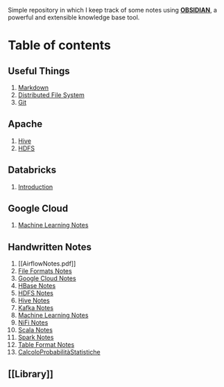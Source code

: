 Simple repository in which I keep track of some notes using [**OBSIDIAN**](https://obsidian.md/), a powerful and extensible knowledge base tool.

# Table of contents
## Useful Things
1. [Markdown](Markdown.md)
2. [Distributed File System](DistributedFileSystem.md)
3. [Git](Git.md)
## Apache
1. [Hive](Hive.md)
2. [HDFS](HDFS.md)
## Databricks
1. [Introduction](Introduction.md)
## Google Cloud
1. [Machine Learning Notes](MachineLearning.md)
## Handwritten Notes
1. [[AirflowNotes.pdf]]
2. [File Formats Notes](FileFormatsNotes.pdf)
3. [Google Cloud Notes](GCPNotes.pdf)
4. [HBase Notes](HBaseNotes.pdf)
5. [HDFS Notes](HDFSNotes.pdf)
6. [Hive Notes](HiveNotes.pdf)
7. [Kafka Notes](KafkaNotes.pdf)
8. [Machine Learning Notes](MLNotes.pdf)
9. [NiFi Notes](NiFiNotes.pdf)
10. [Scala Notes](ScalaNotes.pdf)
11. [Spark Notes](SparkNotes.pdf)
12. [Table Format Notes](TableFormatNotes.pdf)
13. [CalcoloProbabilitàStatistiche](ProbabilitàStatistica.pdf)
## [[Library]]

